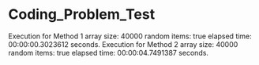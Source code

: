 # Coding_Problem_Test
Execution for Method 1 array size: 40000 random items: true elapsed time: 00:00:00.3023612 seconds.
Execution for Method 2 array size: 40000 random items: true elapsed time: 00:00:04.7491387 seconds.
